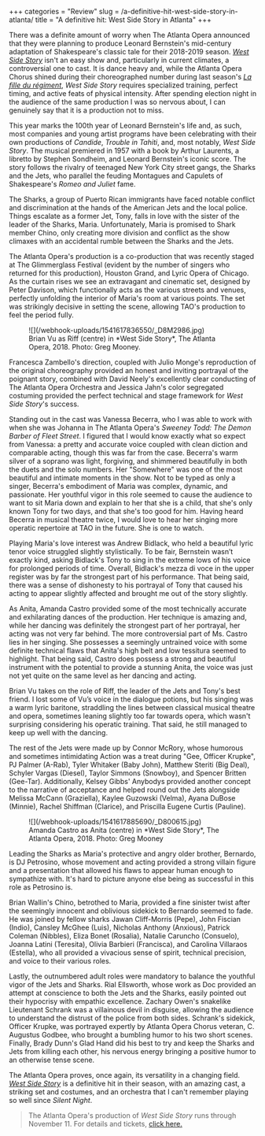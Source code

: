 +++
categories = "Review"
slug = /a-definitive-hit-west-side-story-in-atlanta/
title = "A definitive hit: West Side Story in Atlanta"
+++

There was a definite amount of worry when The Atlanta Opera announced that they were planning to produce Leonard Bernstein's mid-century adaptation of Shakespeare's classic tale for their 2018-2019 season. [*West Side Story*](https://www.atlantaopera.org/performance/west-side-story/) isn't an easy show and, particularly in current climates, a controversial one to cast. It is dance heavy and, while the Atlanta Opera Chorus shined during their choreographed number during last season's [*La fille du régiment*](/a-bel-canto-winner-atlantas-fille-du-régiment/), *West Side Story* requires specialized training, perfect timing, and active feats of physical intensity. After spending election night in the audience of the same production I was so nervous about, I can genuinely say that it is a production not to miss.

This year marks the 100th year of Leonard Bernstein's life and, as such, most companies and young artist programs have been celebrating with their own productions of *Candide*, *Trouble in Tahiti*, and, most notably, *West Side Story*. The musical premiered in 1957 with a book by Arthur Laurents, a libretto by Stephen Sondheim, and Leonard Bernstein's iconic score. The story follows the rivalry of teenaged New York City street gangs, the Sharks and the Jets, who parallel the feuding Montagues and Capulets of Shakespeare's *Romeo and Juliet* fame.

The Sharks, a group of Puerto Rican immigrants have faced notable conflict and discrimination at the hands of the American Jets and the local police. Things escalate as a former Jet, Tony, falls in love with the sister of the leader of the Sharks, Maria. Unfortunately, Maria is promised to Shark member Chino, only creating more division and conflict as the show climaxes with an accidental rumble between the Sharks and the Jets.

The Atlanta Opera's production is a co-production that was recently staged at The Glimmerglass Festival (evident by the number of singers who returned for this production), Houston Grand, and Lyric Opera of Chicago. As the curtain rises we see an extravagant and cinematic set, designed by Peter Davison, which functionally acts as the various streets and venues, perfectly unfolding the interior of Maria's room at various points. The set was strikingly decisive in setting the scene, allowing TAO's production to feel the period fully.

<figure data-type="image">
![](/webhook-uploads/1541617836550/_D8M2986.jpg)
<figcaption>Brian Vu as Riff (centre) in *West Side Story*, The Atlanta Opera, 2018. Photo: Greg Mooney.</figcaption>
</figure>

Francesca Zambello's direction, coupled with Julio Monge's reproduction of the original choreography provided an honest and inviting portrayal of the poignant story, combined with David Neely's excellently clear conducting of The Atlanta Opera Orchestra and Jessica Jahn's color segregated costuming provided the perfect technical and stage framework for *West Side Story*'s success.

Standing out in the cast was Vanessa Becerra, who I was able to work with when she was Johanna in The Atlanta Opera's *Sweeney Todd: The Demon Barber of Fleet Street*. I figured that I would know exactly what so expect from Vanessa: a pretty and accurate voice coupled with clean diction and comparable acting, though this was far from the case. Becerra's warm silver of a soprano was light, forgiving, and shimmered beautifully in both the duets and the solo numbers. Her "Somewhere" was one of the most beautiful and intimate moments in the show. Not to be typed as only a singer, Becerra's embodiment of Maria was complex, dynamic, and passionate. Her youthful vigor in this role seemed to cause the audience to want to sit Maria down and explain to her that she is a child, that she's only known Tony for two days, and that she's too good for him. Having heard Becerra in musical theatre twice, I would love to hear her singing more operatic repertoire at TAO in the future. She is one to watch.

Playing Maria's love interest was Andrew Bidlack, who held a beautiful lyric tenor voice struggled slightly stylistically. To be fair, Bernstein wasn’t exactly kind, asking Bidlack's Tony to sing in the extreme lows of his voice for prolonged periods of time. Overall, Bidlack's mezza di voce in the upper register was by far the strongest part of his performance. That being said, there was a sense of dishonesty to his portrayal of Tony that caused his acting to appear slightly affected and brought me out of the story slightly.

As Anita, Amanda Castro provided some of the most technically accurate and exhilarating dances of the production. Her technique is amazing and, while her dancing was definitely the strongest part of her portrayal, her acting was not very far behind. The more controversial part of Ms. Castro lies in her singing. She possesses a seemingly untrained voice with some definite technical flaws that Anita's high belt and low tessitura seemed to highlight. That being said, Castro does possess a strong and beautiful instrument with the potential to provide a stunning Anita, the voice was just not yet quite on the same level as her dancing and acting.

Brian Vu takes on the role of Riff, the leader of the Jets and Tony's best friend. I lost some of Vu’s voice in the dialogue potions, but his singing was a warm lyric baritone, straddling the lines between classical musical theatre and opera, sometimes leaning slightly too far towards opera, which wasn't surprising considering his operatic training. That said, he still managed to keep up well with the dancing.

The rest of the Jets were made up by Connor McRory, whose humorous and sometimes intimidating Action was a treat during "Gee, Officer Krupke", PJ Palmer (A-Rab), Tyler Whitaker (Baby John), Matthew Steriti (Big Deal), Schyler Vargas (Diesel), Taylor Simmons (Snowboy), and Spencer Britten (Gee-Tar). Additionally, Kelsey Gibbs' Anybodys provided another concept to the narrative of acceptance and helped round out the Jets alongside Melissa McCann (Graziella), Kaylee Guzowski (Velma), Ayana DuBose (Minnie), Rachel Shiffman (Clarice), and Priscilla Eugene Curtis (Pauline).

<figure data-type="image">
![](/webhook-uploads/1541617885690/_D800615.jpg)
<figcaption>Amanda Castro as Anita (centre) in *West Side Story*, The Atlanta Opera, 2018. Photo: Greg Mooney</figcaption>
</figure>

Leading the Sharks as Maria's protective and angry older brother, Bernardo, is DJ Petrosino, whose movement and acting provided a strong villain figure and a presentation that allowed his flaws to appear human enough to sympathize with. It's hard to picture anyone else being as successful in this role as Petrosino is.

Brian Wallin's Chino, betrothed to Maria, provided a fine sinister twist after the seemingly innocent and oblivious sidekick to Bernardo seemed to fade. He was joined by fellow sharks Jawan Cliff-Morris (Pepe), John Fiscian (Indio), Cansley McGhee (Luis), Nicholas Anthony (Anxious), Patrick Coleman (Nibbles), Eliza Bonet (Rosalia), Natalie Caruncho (Consuelo), Joanna Latini (Teresita), Olivia Barbieri (Francisca), and Carolina Villaraos (Estella), who all provided a vivacious sense of spirit, technical precision, and voice to their various roles.

Lastly, the outnumbered adult roles were mandatory to balance the youthful vigor of the Jets and Sharks. Rial Ellsworth, whose work as Doc provided an attempt at conscience to both the Jets and the Sharks, easily pointed out their hypocrisy with empathic excellence. Zachary Owen's snakelike Lieutenant Schrank was a villainous devil in disguise, allowing the audience to understand the distrust of the police from both sides. Schrank's sidekick, Officer Krupke, was portrayed expertly by Atlanta Opera Chorus veteran, C. Augustus Godbee, who brought a bumbling humor to his two short scenes. Finally, Brady Dunn's Glad Hand did his best to try and keep the Sharks and Jets from killing each other, his nervous energy bringing a positive humor to an otherwise tense scene.

The Atlanta Opera proves, once again, its versatility in a changing field. [*West Side Story*](https://www.atlantaopera.org/performance/west-side-story/) is a definitive hit in their season, with an amazing cast, a striking set and costumes, and an orchestra that I can't remember playing so well since *Silent Night*.

>The Atlanta Opera's production of *West Side Story* runs through November 11. For details and tickets, [click here.](https://www.atlantaopera.org/performance/west-side-story/)
